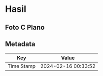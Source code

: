 # Hasil

## Foto C Plano


## Metadata

| Key        | Value               |
| ---------- | ------------------- |
| Time Stamp | 2024-02-16 00:33:52 |



